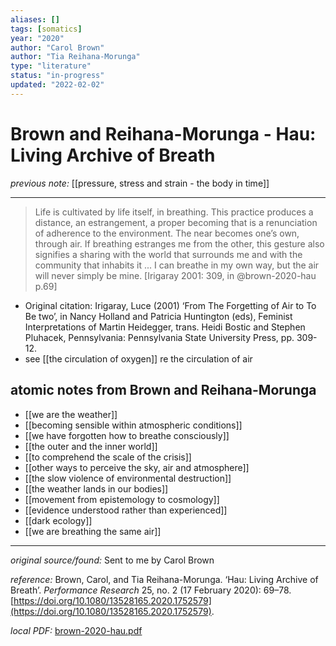 ```yaml
---
aliases: []
tags: [somatics]
year: "2020"
author: "Carol Brown"
author: "Tia Reihana-Morunga"
type: "literature"
status: "in-progress"
updated: "2022-02-02"
---
```


#  Brown and Reihana-Morunga - Hau: Living Archive of Breath

_previous note:_ [[pressure, stress and strain - the body in time]]

---

> Life is cultivated by life itself, in breathing. This practice produces a distance, an estrangement, a proper becoming that is a renunciation of adherence to the environment. The near becomes one’s own, through air. If breathing estranges me from the other, this gesture also signifies a sharing with the world that surrounds me and with the community that inhabits it ... I can breathe in my own way, but the air will never simply be mine. [Irigaray 2001: 309, in @brown-2020-hau p.69]

- Original citation: Irigaray, Luce (2001) ‘From The Forgetting of Air to To Be two’, in Nancy Holland and Patricia Huntington (eds), Feminist Interpretations of Martin Heidegger, trans. Heidi Bostic and Stephen Pluhacek, Pennsylvania: Pennsylvania State University Press, pp. 309-12.
- see [[the circulation of oxygen]] re the circulation of air

## atomic notes from Brown and Reihana-Morunga
- [[we are the weather]]
- [[becoming sensible within atmospheric conditions]]
- [[we have forgotten how to breathe consciously]]
- [[the outer and the inner world]]
- [[to comprehend the scale of the crisis]]
- [[other ways to perceive the sky, air and atmosphere]]
- [[the slow violence of environmental destruction]]
- [[the weather lands in our bodies]]
- [[movement from epistemology to cosmology]]
- [[evidence understood rather than experienced]]
- [[dark ecology]]
- [[we are breathing the same air]]


---

_original source/found:_ Sent to me by Carol Brown

_reference:_ Brown, Carol, and Tia Reihana-Morunga. ‘Hau: Living Archive of Breath’. _Performance Research_ 25, no. 2 (17 February 2020): 69–78. [https://doi.org/10.1080/13528165.2020.1752579](https://doi.org/10.1080/13528165.2020.1752579).

_local PDF:_ [brown-2020-hau.pdf](hook://file/8rMNRmTxD?p=RHJvcGJveC9iaWJsaW9ncmFwaHkgcGRmcw==&n=brown%2D2020%2Dhau%2Epdf)